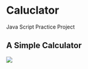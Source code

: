 # Caluclator

Java Script Practice Project

## A Simple Calculator

![](images/images/calculator.jpg)
